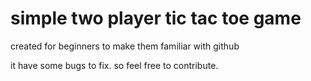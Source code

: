 <h1>simple two player tic tac toe game</h1>
<P>created for beginners to make them familiar with github</P>
<p>it have some bugs to fix. so feel free to contribute.</p>

